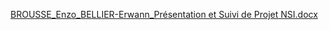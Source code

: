 [BROUSSE_Enzo_BELLIER-Erwann_Présentation et Suivi de Projet  NSI.docx](https://github.com/Merlinpinpouin/Silent_game_of_the_year/files/15459306/BROUSSE_Enzo_BELLIER-Erwann_Presentation.et.Suivi.de.Projet.NSI.docx)
